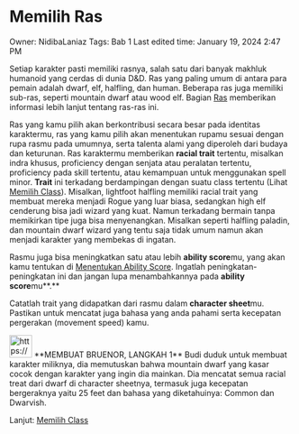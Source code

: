 # Memilih Ras

Owner: NidibaLaniaz
Tags: Bab 1
Last edited time: January 19, 2024 2:47 PM

Setiap karakter pasti memiliki rasnya, salah satu dari banyak makhluk humanoid yang cerdas di dunia D&D. Ras yang paling umum di antara para pemain adalah dwarf, elf, halfling, dan human. Beberapa ras juga memiliki sub-ras, seperti mountain dwarf atau wood elf. Bagian [Ras](../Ras%20d0e873a4ba1142649f8d679dd34fef98.md) memberikan informasi lebih lanjut tentang ras-ras ini.

Ras yang kamu pilih akan berkontribusi secara besar pada identitas karaktermu, ras yang kamu pilih akan menentukan rupamu sesuai dengan rupa rasmu pada umumnya, serta talenta alami yang diperoleh dari budaya dan keturunan. Ras karaktermu memberikan **racial trait** tertentu, misalkan indra khusus, proficiency dengan senjata atau peralatan tertentu, proficiency pada skill tertentu, atau kemampuan untuk menggunakan spell minor. **Trait** ini terkadang berdampingan dengan suatu class tertentu (Lihat [Memilih Class](Memilih%20Class%20906e2640d378496cba0d4cce3884f6ed.md)). Misalkan, lightfoot halfling memiliki racial trait yang membuat mereka menjadi Rogue yang luar biasa, sedangkan high elf cenderung bisa jadi wizard yang kuat. Namun terkadang bermain tanpa memikirkan tipe juga bisa menyenangkan. Misalkan seperti halfling paladin, dan mountain dwarf wizard yang tentu saja tidak umum namun akan menjadi karakter yang membekas di ingatan.

Rasmu juga bisa meningkatkan satu atau lebih **ability score**mu, yang akan kamu tentukan di [Menentukan Ability Score](Menentukan%20Ability%20Score%200e78631178f044afb5d718dbfdcbb7cf.md). Ingatlah peningkatan-peningkatan ini dan jangan lupa menambahkannya pada **ability score**mu**.**

Catatlah trait yang didapatkan dari rasmu dalam **character sheet**mu. Pastikan untuk mencatat juga bahasa yang anda pahami serta kecepatan pergerakan (movement speed) kamu.

<aside>
<img src="https://www.notion.so/icons/person-masculine_gray.svg" alt="https://www.notion.so/icons/person-masculine_gray.svg" width="40px" /> **MEMBUAT BRUENOR, LANGKAH 1**
Budi duduk untuk membuat karakter miliknya, dia memutuskan bahwa mountain dwarf yang kasar cocok dengan karakter yang ingin dia mainkan. Dia mencatat semua racial treat dari dwarf di character sheetnya, termasuk juga kecepatan bergeraknya yaitu 25 feet dan bahasa yang diketahuinya: Common dan Dwarvish.

</aside>

Lanjut:
[Memilih Class](Memilih%20Class%20906e2640d378496cba0d4cce3884f6ed.md)